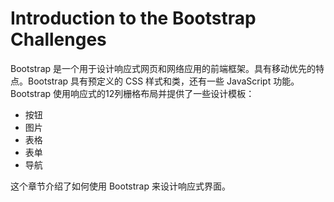 # Introduction to the Bootstrap Challenges #

Bootstrap 是一个用于设计响应式网页和网络应用的前端框架。具有移动优先的特点。Bootstrap 具有预定义的 CSS 样式和类，还有一些 JavaScript 功能。Bootstrap 使用响应式的12列栅格布局并提供了一些设计模板：

* 按钮
* 图片
* 表格
* 表单
* 导航

这个章节介绍了如何使用 Bootstrap 来设计响应式界面。
